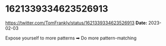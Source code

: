 # 1621339334623526913
https://twitter.com/TomFrankly/status/1621339334623526913
**Date:** 2023-02-03

Expose yourself to more patterns ➡ Do more pattern-matching
